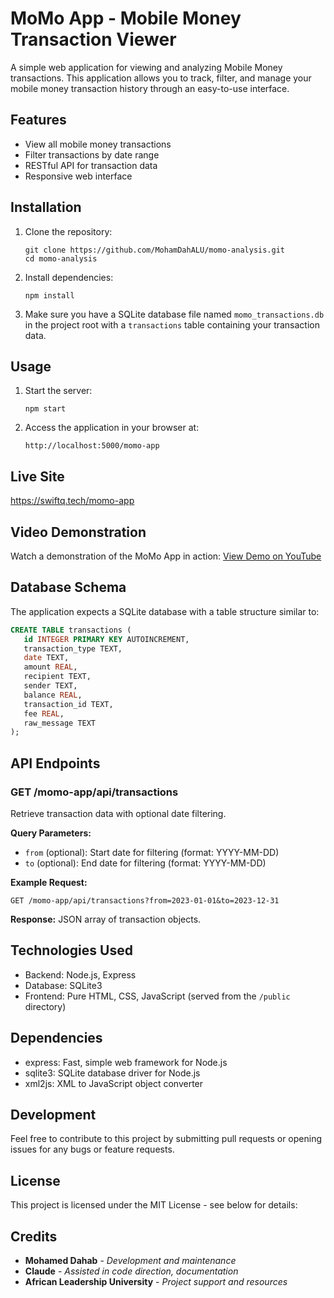 # MoMo App - Mobile Money Transaction Viewer

A simple web application for viewing and analyzing Mobile Money transactions. This application allows you to track, filter, and manage your mobile money transaction history through an easy-to-use interface.

## Features

- View all mobile money transactions
- Filter transactions by date range
- RESTful API for transaction data
- Responsive web interface

## Installation

1. Clone the repository:
   ```
   git clone https://github.com/MohamDahALU/momo-analysis.git
   cd momo-analysis
   ```

2. Install dependencies:
   ```
   npm install
   ```

3. Make sure you have a SQLite database file named `momo_transactions.db` in the project root with a `transactions` table containing your transaction data.

## Usage

1. Start the server:
   ```
   npm start
   ```

2. Access the application in your browser at:
   ```
   http://localhost:5000/momo-app
   ```

## Live Site
https://swiftq.tech/momo-app


## Video Demonstration

Watch a demonstration of the MoMo App in action:
[View Demo on YouTube](https://youtu.be/T_2g-RIsiMw) 

## Database Schema

The application expects a SQLite database with a table structure similar to:

```sql
CREATE TABLE transactions (
   id INTEGER PRIMARY KEY AUTOINCREMENT,
   transaction_type TEXT,
   date TEXT,
   amount REAL,
   recipient TEXT,
   sender TEXT,
   balance REAL,
   transaction_id TEXT,
   fee REAL,
   raw_message TEXT
);
```

## API Endpoints

### GET /momo-app/api/transactions

Retrieve transaction data with optional date filtering.

**Query Parameters:**
- `from` (optional): Start date for filtering (format: YYYY-MM-DD)
- `to` (optional): End date for filtering (format: YYYY-MM-DD)

**Example Request:**
```
GET /momo-app/api/transactions?from=2023-01-01&to=2023-12-31
```

**Response:** JSON array of transaction objects.

## Technologies Used

- Backend: Node.js, Express
- Database: SQLite3
- Frontend: Pure HTML, CSS, JavaScript (served from the `/public` directory)

## Dependencies

- express: Fast, simple web framework for Node.js
- sqlite3: SQLite database driver for Node.js
- xml2js: XML to JavaScript object converter

## Development

Feel free to contribute to this project by submitting pull requests or opening issues for any bugs or feature requests.

## License

This project is licensed under the MIT License - see below for details:


## Credits

- **Mohamed Dahab** - *Development and maintenance*
- **Claude** - *Assisted in code direction, documentation*
- **African Leadership University** - *Project support and resources*
